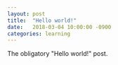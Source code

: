 ```yaml
---
layout: post
title:  "Hello world!"
date:   2018-03-04 10:00:00 -0900
categories: learning
---
```


The obligatory "Hello world!" post.
